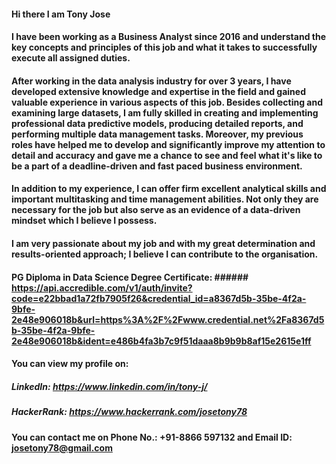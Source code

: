 #### Hi there I am Tony Jose

#### I have been working as a Business Analyst since 2016 and understand the key concepts and principles of this job and what it takes to successfully execute all assigned duties.

#### After working in the data analysis industry for over 3 years, I have developed extensive knowledge and expertise in the field and gained valuable experience in various aspects of this job. Besides collecting and examining large datasets, I am fully skilled in creating and implementing professional data predictive models, producing  detailed reports, and performing multiple data management tasks. Moreover, my previous roles have helped me to develop and significantly improve my attention to detail and  accuracy and gave me a chance to see and feel what it's like to be a part of a deadline-driven and fast paced business environment.

#### In addition to my experience, I can offer firm excellent analytical skills and important multitasking and time management abilities. Not only they are necessary for the job but also serve as an evidence of a data-driven mindset which I believe I possess.

#### I am very passionate about my job and with my great determination and results-oriented approach; I believe I can contribute to the organisation.

#### PG Diploma in Data Science Degree Certificate: ###### https://api.accredible.com/v1/auth/invite?code=e22bbad1a72fb7905f26&credential_id=a8367d5b-35be-4f2a-9bfe-2e48e906018b&url=https%3A%2F%2Fwww.credential.net%2Fa8367d5b-35be-4f2a-9bfe-2e48e906018b&ident=e486b4fa3b7c9f51daaa8b9b9b8af15e2615e1ff

#### You can view my profile on:
##### LinkedIn: https://www.linkedin.com/in/tony-j/
##### HackerRank: https://www.hackerrank.com/josetony78

#### You can contact me on Phone No.: +91-8866 597132 and Email ID: josetony78@gmail.com
